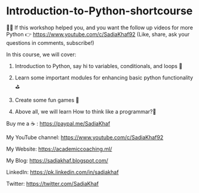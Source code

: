 # Introduction-to-Python-shortcourse

📌📌 If this workshop helped you, and you want the follow up videos for more Python 👉 https://www.youtube.com/c/SadiaKhaf92 (Like, share, ask your questions in comments, subscribe!)

In this course, we will cover:

1. Introduction to Python, say hi to variables, conditionals, and loops 👋

2. Learn some important modules for enhancing basic python functionality ⛳

3. Create some fun games 🎲

4. Above all, we will learn How to think like a programmar?💭



Buy me a ☕️ : https://paypal.me/SadiaKhaf

My YouTube channel: https://www.youtube.com/c/SadiaKhaf92

My Website: https://academiccoaching.ml/

My Blog: https://sadiakhaf.blogspot.com/ 

LinkedIn: https://pk.linkedin.com/in/sadiakhaf 

Twitter: https://twitter.com/SadiaKhaf
